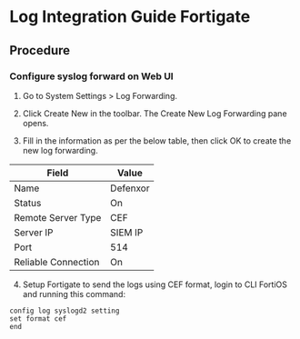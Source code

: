 # Log Integration Guide Fortigate
## Procedure
### Configure syslog forward on Web UI

1. Go to System Settings > Log Forwarding.

2. Click Create New in the toolbar. The Create New Log Forwarding pane opens. 

3. Fill in the information as per the below table, then click OK to create the new log forwarding. 

| Field             | Value           |
|------------------|--------------------|
| Name             | Defenxor
| Status           | On                 |
| Remote Server Type | CEF            |
| Server IP        | SIEM IP |
| Port             | 514                |
| Reliable Connection   |   On  |

4. Setup Fortigate to send the logs using CEF format, login to CLI FortiOS and running this command:

```shell
config log syslogd2 setting
set format cef
end
```